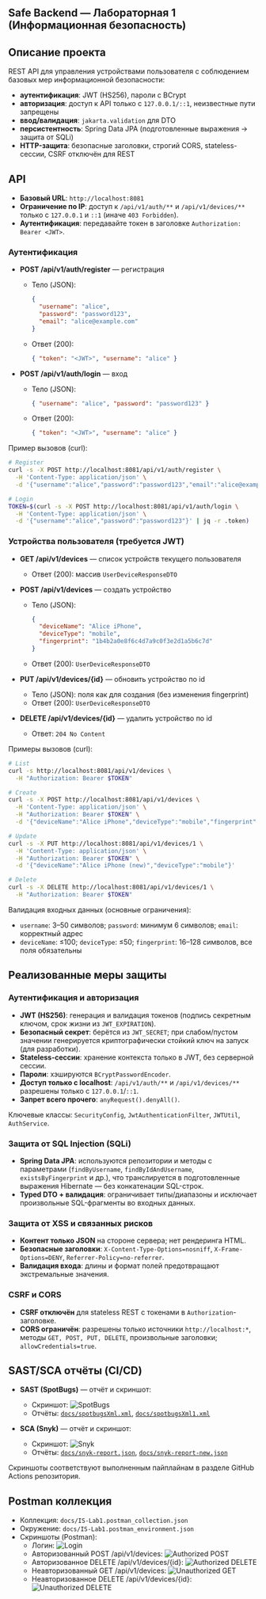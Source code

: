 ## Safe Backend — Лабораторная 1 (Информационная безопасность)

## Описание проекта

REST API для управления устройствами пользователя с соблюдением базовых мер информационной безопасности:
- **аутентификация**: JWT (HS256), пароли с BCrypt
- **авторизация**: доступ к API только с `127.0.0.1/::1`, неизвестные пути запрещены
- **ввод/валидация**: `jakarta.validation` для DTO
- **персистентность**: Spring Data JPA (подготовленные выражения → защита от SQLi)
- **HTTP-защита**: безопасные заголовки, строгий CORS, stateless-сессии, CSRF отключён для REST

## API

- **Базовый URL**: `http://localhost:8081`
- **Ограничение по IP**: доступ к `/api/v1/auth/**` и `/api/v1/devices/**` только с `127.0.0.1` и `::1` (иначе `403 Forbidden`).
- **Аутентификация**: передавайте токен в заголовке `Authorization: Bearer <JWT>`.

### Аутентификация

- **POST /api/v1/auth/register** — регистрация
  - Тело (JSON):
    ```json
    {
      "username": "alice",
      "password": "password123",
      "email": "alice@example.com"
    }
    ```
  - Ответ (200):
    ```json
    { "token": "<JWT>", "username": "alice" }
    ```

- **POST /api/v1/auth/login** — вход
  - Тело (JSON):
    ```json
    { "username": "alice", "password": "password123" }
    ```
  - Ответ (200):
    ```json
    { "token": "<JWT>", "username": "alice" }
    ```

Пример вызовов (curl):
```bash
# Register
curl -s -X POST http://localhost:8081/api/v1/auth/register \
  -H 'Content-Type: application/json' \
  -d '{"username":"alice","password":"password123","email":"alice@example.com"}'

# Login
TOKEN=$(curl -s -X POST http://localhost:8081/api/v1/auth/login \
  -H 'Content-Type: application/json' \
  -d '{"username":"alice","password":"password123"}' | jq -r .token)
```

### Устройства пользователя (требуется JWT)

- **GET /api/v1/devices** — список устройств текущего пользователя
  - Ответ (200): массив `UserDeviceResponseDTO`

- **POST /api/v1/devices** — создать устройство
  - Тело (JSON):
    ```json
    {
      "deviceName": "Alice iPhone",
      "deviceType": "mobile",
      "fingerprint": "1b4b2a0e8f6c4d7a9c0f3e2d1a5b6c7d"
    }
    ```
  - Ответ (200): `UserDeviceResponseDTO`

- **PUT /api/v1/devices/{id}** — обновить устройство по id
  - Тело (JSON): поля как для создания (без изменения fingerprint)
  - Ответ (200): `UserDeviceResponseDTO`

- **DELETE /api/v1/devices/{id}** — удалить устройство по id
  - Ответ: `204 No Content`

Примеры вызовов (curl):
```bash
# List
curl -s http://localhost:8081/api/v1/devices \
  -H "Authorization: Bearer $TOKEN"

# Create
curl -s -X POST http://localhost:8081/api/v1/devices \
  -H 'Content-Type: application/json' \
  -H "Authorization: Bearer $TOKEN" \
  -d '{"deviceName":"Alice iPhone","deviceType":"mobile","fingerprint":"1b4b2a0e8f6c4d7a9c0f3e2d1a5b6c7d"}'

# Update
curl -s -X PUT http://localhost:8081/api/v1/devices/1 \
  -H 'Content-Type: application/json' \
  -H "Authorization: Bearer $TOKEN" \
  -d '{"deviceName":"Alice iPhone (new)","deviceType":"mobile"}'

# Delete
curl -s -X DELETE http://localhost:8081/api/v1/devices/1 \
  -H "Authorization: Bearer $TOKEN"
```

Валидация входных данных (основные ограничения):
- `username`: 3–50 символов; `password`: минимум 6 символов; `email`: корректный адрес
- `deviceName`: ≤100; `deviceType`: ≤50; `fingerprint`: 16–128 символов, все поля обязательны


## Реализованные меры защиты

### Аутентификация и авторизация
- **JWT (HS256)**: генерация и валидация токенов (подпись секретным ключом, срок жизни из `JWT_EXPIRATION`).
- **Безопасный секрет**: берётся из `JWT_SECRET`; при слабом/пустом значении генерируется криптографически стойкий ключ на запуск (для разработки).
- **Stateless-сессии**: хранение контекста только в JWT, без серверной сессии.
- **Пароли**: хэшируются `BCryptPasswordEncoder`.
- **Доступ только с localhost**: `/api/v1/auth/**` и `/api/v1/devices/**` разрешены только с `127.0.0.1`/`::1`.
- **Запрет всего прочего**: `anyRequest().denyAll()`.

Ключевые классы: `SecurityConfig`, `JwtAuthenticationFilter`, `JWTUtil`, `AuthService`.

### Защита от SQL Injection (SQLi)
- **Spring Data JPA**: используются репозитории и методы с параметрами (`findByUsername`, `findByIdAndUsername`, `existsByFingerprint` и др.),
  что транслируется в подготовленные выражения Hibernate — без конкатенации SQL-строк.
- **Typed DTO + валидация**: ограничивает типы/диапазоны и исключает произвольные SQL-фрагменты во входных данных.

### Защита от XSS и связанных рисков
- **Контент только JSON** на стороне сервера; нет рендеринга HTML.
- **Безопасные заголовки**: `X-Content-Type-Options=nosniff`, `X-Frame-Options=DENY`, `Referrer-Policy=no-referrer`.
- **Валидация входа**: длины и формат полей предотвращают экстремальные значения.

### CSRF и CORS
- **CSRF отключён** для stateless REST с токенами в `Authorization`-заголовке.
- **CORS ограничён**: разрешены только источники `http://localhost:*`, методы `GET, POST, PUT, DELETE`, произвольные заголовки; `allowCredentials=true`.


## SAST/SCA отчёты (CI/CD)

- **SAST (SpotBugs)** — отчёт и скриншот:
  - Скриншот: ![SpotBugs](docs/spotbugs-done.png)
  - Отчёты: [`docs/spotbugsXml.xml`](docs/spotbugsXml.xml), [`docs/spotbugsXml1.xml`](docs/spotbugsXml1.xml)

- **SCA (Snyk)** — отчёт и скриншот:
  - Скриншот: ![Snyk](docs/snyk-done.png)
  - Отчёты: [`docs/snyk-report.json`](docs/snyk-report.json), [`docs/snyk-report-new.json`](docs/snyk-report-new.json)

Скриншоты соответствуют выполненным пайплайнам в разделе GitHub Actions репозитория.


## Postman коллекция
- Коллекция: `docs/IS-Lab1.postman_collection.json`
- Окружение: `docs/IS-Lab1.postman_environment.json`
 - Скриншоты (Postman):
   - Логин: ![Login](docs/login.png)
   - Авторизованный POST /api/v1/devices: ![Authorized POST](docs/authorized-post.png)
   - Авторизованное DELETE /api/v1/devices/{id}: ![Authorized DELETE](docs/authorized-del.png)
   - Неавторизованный GET /api/v1/devices: ![Unauthorized GET](docs/unauthorized-get.png)
   - Неавторизованное DELETE /api/v1/devices/{id}: ![Unauthorized DELETE](docs/unauthorized-del.png)

